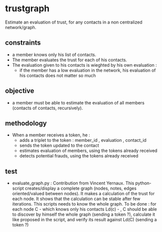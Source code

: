 # trustgraph
Estimate an evaluation of trust, for any contacts in a non centralized network/graph.
## constraints
* a member knows only his list of contacts. 
* The member evaluates the trust for each of his contacts. 
* The evaluation given to his contacts is wieghted by his own evaluation :
  * if the member has a low evaluation in the network, his evaluation of his contacts does not matter so much
## objective
* a member must be able to estimate the evaluation of all members (contacts of contacts, recursively).
## methodology
* When a member receives a token, he :
  * adds a triplet to the token : member_id , evaluation , contact_id
  * sends the token updated to the contact
  * estimates evaluation of members, using the tokens already received
  * detects potential frauds, using the tokens already received
## test
* evaluate_graph.py : Contribution from Vincent Yernaux. This python-script creates/display a complete graph (nodes, notes, edges oriented/valued between nodes). It makes a calculation of the trust for each node. It shows that the calculation can be stable after few iterations. This scripts needs to know the whole graph. To be done : for each node C - which knows only his contacts Ld(c) - , C should be able to discover by himself the whole graph (sending a token ?), calculate it like proposed in the script, and verify its result against Ld(C) (sending a token ?)
